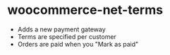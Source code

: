 # woocommerce-net-terms

- Adds a new payment gateway
- Terms are specified per customer
- Orders are paid when you "Mark as paid"
